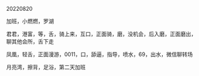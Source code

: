20220820

加班，小燃燃，罗湖

君君，港富，等，舌，骑上来，互口，正面骑，磨，没机会，后入磨，正面磨出，聊其他会所，舌下走

凤凰，轻舌，正面漫游，0011，口，舔逼，指导，喷水，69，出水，微信聊转场

月亮湾，擦背，足浴，第二天加班